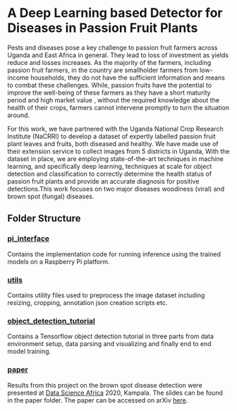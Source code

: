 # A Deep Learning based Detector for Diseases in Passion Fruit Plants
Pests and diseases pose a key challenge to passion fruit farmers across Uganda and East Africa in general. They lead to loss of investment as yields reduce and losses increases. As the majority of the farmers, including passion fruit farmers, in the country are smallholder farmers from low-income households, they do not have the sufficient information and means to combat these challenges. While, passion fruits have the potential to improve the well-being of these farmers as they have a short maturity period and high market value , without the required knowledge about the health of their crops, farmers cannot intervene promptly to turn the situation around.

For this work, we have partnered with the Uganda National Crop Research Institute (NaCRRI) to develop a dataset of expertly labelled passion fruit plant leaves and fruits, both diseased and healthy. We have made use of their extension service to collect images from 5 districts in Uganda,
With the dataset in place, we are employing state-of-the-art techniques in machine learning, and specifically deep learning, techniques at scale for object detection and classification to correctly determine the health status of passion fruit plants and provide an accurate diagnosis for positive detections.This work focuses on two major diseases woodiness (viral) and brown spot (fungal) diseases.

## Folder Structure
### [pi_interface](./pi_interface)
Contains the implementation code for running inference using the trained models on a Raspberry Pi platform.

### [utils](./utils)
Contains utility files used to preprocess the image dataset including resizing, cropping, annotation json creation scripts etc.

### [object_detection_tutorial](./object_detection_tutorial)
Contains a Tensorflow object detection tutorial in three parts from data environment setup, data parsing and visualizing and finally end to end model training.

### [paper](./paper)
Results from this project on the brown spot disease detection were presented at [Data Science Africa](http://www.datascienceafrica.org/) 2020, Kampala. The slides can be found in the paper folder. The paper can be accessed on arXiv [here](https://arxiv.org/abs/2007.14103v2).

